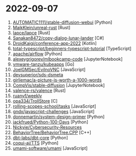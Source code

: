 # 2022-09-07

1. [AUTOMATIC1111/stable-diffusion-webui](https://github.com/AUTOMATIC1111/stable-diffusion-webui "Stable Diffusion web UI") [Python]
2. [MaikKlein/unreal-rust](https://github.com/MaikKlein/unreal-rust "Rust integration for Unreal Engine 5") [Rust]
3. [lapce/lapce](https://github.com/lapce/lapce "Lightning-fast and Powerful Code Editor written in Rust") [Rust]
4. [Sanakan8472/copy-dialog-lunar-lander](https://github.com/Sanakan8472/copy-dialog-lunar-lander "Play lunar lander in you windows file copy dialog") [C#]
5. [DroidKaigi/conference-app-2022](https://github.com/DroidKaigi/conference-app-2022 "The Official Conference App for DroidKaigi 2022") [Kotlin]
6. [total-typescript/beginners-typescript-tutorial](https://github.com/total-typescript/beginners-typescript-tutorial "An interactive TypeScript tutorial for beginners") [TypeScript]
7. [apache/airflow](https://github.com/apache/airflow "Apache Airflow - A platform to programmatically author, schedule, and monitor workflows") [Python]
8. [alexeygrigorev/mlbookcamp-code](https://github.com/alexeygrigorev/mlbookcamp-code "The code from the Machine Learning Bookcamp book and a free course based on the book") [JupyterNotebook]
9. [vmware-tanzu/kubeapps](https://github.com/vmware-tanzu/kubeapps "A web-based UI for deploying and managing applications in Kubernetes clusters") [Go]
10. [JoelGMSec/EvilnoVNC](https://github.com/JoelGMSec/EvilnoVNC "Ready to go Phishing Platform") [JavaScript]
11. [devsuperior/sds-dsmeta](https://github.com/devsuperior/sds-dsmeta "") 
12. [girliemac/a-picture-is-worth-a-1000-words](https://github.com/girliemac/a-picture-is-worth-a-1000-words "I am trying to describe complex matters in simple doodles!") 
13. [CompVis/stable-diffusion](https://github.com/CompVis/stable-diffusion "") [JupyterNotebook]
14. [valence-rs/valence](https://github.com/valence-rs/valence "A Rust framework for building Minecraft servers.") [Rust]
15. [ruanyf/weekly](https://github.com/ruanyf/weekly "科技爱好者周刊，每周五发布") 
16. [opa334/TrollStore](https://github.com/opa334/TrollStore "Jailed iOS app that can install IPAs permanently with arbitary entitlements and root helpers because it trolls Apple") [C]
17. [rolling-scopes-school/tasks](https://github.com/rolling-scopes-school/tasks "") [JavaScript]
18. [gndx/javascript-challenges](https://github.com/gndx/javascript-challenges "") [JavaScript]
19. [donnemartin/system-design-primer](https://github.com/donnemartin/system-design-primer "Learn how to design large-scale systems. Prep for the system design interview. Includes Anki flashcards.") [Python]
20. [jackfrued/Python-100-Days](https://github.com/jackfrued/Python-100-Days "Python - 100天从新手到大师") [Python]
21. [Nickyie/Cybersecurity-Resources](https://github.com/Nickyie/Cybersecurity-Resources "A Library of various cybersecurity resources") 
22. [BehaviorTree/BehaviorTree.CPP](https://github.com/BehaviorTree/BehaviorTree.CPP "Behavior Trees Library in C++. Batteries included.") [C++]
23. [dbt-labs/dbt-core](https://github.com/dbt-labs/dbt-core "dbt enables data analysts and engineers to transform their data using the same practices that software engineers use to build applications.") [Python]
24. [coqui-ai/TTS](https://github.com/coqui-ai/TTS "🐸💬 - a deep learning toolkit for Text-to-Speech, battle-tested in research and production") [Python]
25. [umami-software/umami](https://github.com/umami-software/umami "Umami is a simple, fast, privacy-focused alternative to Google Analytics.") [JavaScript]
